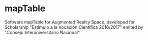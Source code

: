 # mapTable
Software mapTable for Augmented Reality Space, developed for Scholarship "Estímulo a la Vocación Científica 2016/2017" emited by "Consejo Interuniversitario Nacional".
